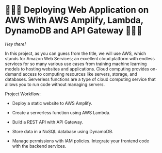 # 👨🏼‍💻 Deploying Web Application on AWS With AWS Amplify, Lambda, DynamoDB and API Gateway 👨🏼‍💻

 *Hey there!*
 
 In this project, as you can guess from the title, we will use AWS, which stands for Amazon Web Services; an excellent cloud platform with endless services for so many various use cases from training machine learning models to hosting websites and applications. Cloud computing provides on-demand access to computing resources like servers, storage, and databases. Serverless functions are a type of cloud computing service that allows you to run code without managing servers.

Project Workflow:

-  Deploy a static website to AWS Amplify.
> 
- Create a serverless function using AWS Lambda.
> 
- Build a REST API with API Gateway.
> 
- Store data in a NoSQL database using DynamoDB.
> 
- Manage permissions with IAM policies. Integrate your frontend code with the backend services.





